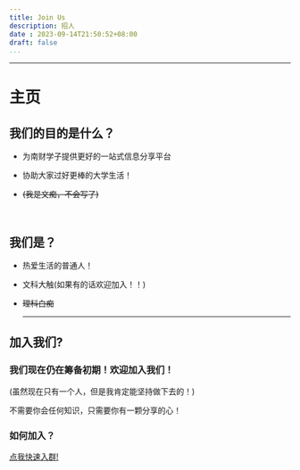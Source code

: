 ```yaml
---
title: Join Us
description: 招人
date : 2023-09-14T21:50:52+08:00
draft: false
...
```

---

# **主页**

## 我们的目的是什么？

- 为南财学子提供更好的一站式信息分享平台
- 协助大家过好更棒的大学生活！
- ~~(我是文痴，不会写了)~~
  
  <br/>

## 我们是？

- 热爱生活的普通人！
- 文科大触(如果有的话欢迎加入！！)
- ~~理科白痴~~
  
  ***

## 加入我们?

### 我们现在仍在筹备初期！欢迎加入我们！

(虽然现在只有一个人，但是我肯定能坚持做下去的！)

不需要你会任何知识，只需要你有一颗分享的心！

### 如何加入？

[点我快速入群!](http://qm.qq.com/cgi-bin/qm/qr?_wv=1027&k=8FCy4CbqmZ5-t2HHDB78_au8_7IYF74R&authKey=1uKX%2BUdCjb7%2F2IXD6n573%2FtG2EMuFreOvb6udprVycBn8Ky0uOugGwVFjPVwgUxO&noverify=0&group_code=924394934)

